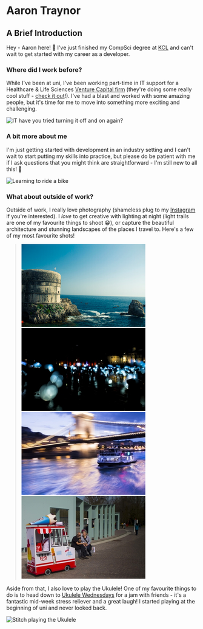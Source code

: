 # Aaron Traynor

## A Brief Introduction

Hey - Aaron here! :wave: I've just finished my CompSci degree at [KCL](https://www.kcl.ac.uk) and can't wait to get started with my career as a developer.

### Where did I work before?

While I've been at uni, I've been working part-time in IT support for a Healthcare & Life Sciences [Venture Capital firm](https://svhealthinvestors.com/) (they're doing some really cool stuff - [check it out](https://www.cancerresearchuk.org/about-us/cancer-news/press-release/2019-07-02-cancer-research-uk-forms-collaboration-with-sv-health-investors-to-accelerate-development-of-cancer)!). I've had a blast and worked with some amazing people, but it's time for me to move into something more exciting and challenging.

![IT have you tried turning it off and on again?](https://media.giphy.com/media/DUtVdGeIU8lmo/giphy.gif)

### A bit more about me

I'm just getting started with development in an industry setting and I can't wait to start putting my skills into practice, but please do be patient with me if I ask questions that you might think are straightforward - I'm still new to all this! :baby:

![Learning to ride a bike](https://media.giphy.com/media/4Nvw6lnOIcMnj8owGc/giphy.gif)

### What about outside of work?

Outside of work, I really love photography (shameless plug to my [Instagram](https://www.instagram.com/atraynor97/) if you're interested). I *love* to get creative with lighting at night (light trails are one of my favourite things to shoot :grin:), or capture the beautiful architecture and stunning landscapes of the places I travel to. Here's a few of my most favourite shots!

> ![Dubrovnik ocean view](dubrovnik-oceanview.jpg) ![Light-up balloons on trafalgar square](lumiere.jpg) ![Boat passing under the chain bridge on the river Danube](danube.jpg) ![Small ice cream van](icecream.jpg)

Aside from that, I also love to play the Ukulele! One of my favourite things to do is to head down to [Ukulele Wednesdays](https://ukulelewednesdays.com/) for a jam with friends - it's a fantastic mid-week stress reliever and a great laugh! I started playing at the beginning of uni and never looked back.

![Stitch playing the Ukulele](https://media.giphy.com/media/PGMqSJcVexVEQ/giphy.gif)
